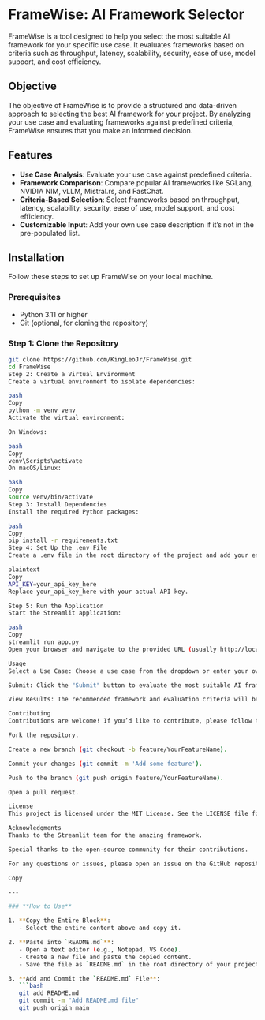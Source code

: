 # FrameWise: AI Framework Selector

FrameWise is a tool designed to help you select the most suitable AI framework for your specific use case. It evaluates frameworks based on criteria such as throughput, latency, scalability, security, ease of use, model support, and cost efficiency.

## Objective

The objective of FrameWise is to provide a structured and data-driven approach to selecting the best AI framework for your project. By analyzing your use case and evaluating frameworks against predefined criteria, FrameWise ensures that you make an informed decision.

## Features

- **Use Case Analysis**: Evaluate your use case against predefined criteria.
- **Framework Comparison**: Compare popular AI frameworks like SGLang, NVIDIA NIM, vLLM, Mistral.rs, and FastChat.
- **Criteria-Based Selection**: Select frameworks based on throughput, latency, scalability, security, ease of use, model support, and cost efficiency.
- **Customizable Input**: Add your own use case description if it’s not in the pre-populated list.

## Installation

Follow these steps to set up FrameWise on your local machine.

### Prerequisites

- Python 3.11 or higher
- Git (optional, for cloning the repository)

### Step 1: Clone the Repository

```bash
git clone https://github.com/KingLeoJr/FrameWise.git
cd FrameWise
Step 2: Create a Virtual Environment
Create a virtual environment to isolate dependencies:

bash
Copy
python -m venv venv
Activate the virtual environment:

On Windows:

bash
Copy
venv\Scripts\activate
On macOS/Linux:

bash
Copy
source venv/bin/activate
Step 3: Install Dependencies
Install the required Python packages:

bash
Copy
pip install -r requirements.txt
Step 4: Set Up the .env File
Create a .env file in the root directory of the project and add your environment variables. For example:

plaintext
Copy
API_KEY=your_api_key_here
Replace your_api_key_here with your actual API key.

Step 5: Run the Application
Start the Streamlit application:

bash
Copy
streamlit run app.py
Open your browser and navigate to the provided URL (usually http://localhost:8501).

Usage
Select a Use Case: Choose a use case from the dropdown or enter your own.

Submit: Click the "Submit" button to evaluate the most suitable AI framework.

View Results: The recommended framework and evaluation criteria will be displayed in a table.

Contributing
Contributions are welcome! If you’d like to contribute, please follow these steps:

Fork the repository.

Create a new branch (git checkout -b feature/YourFeatureName).

Commit your changes (git commit -m 'Add some feature').

Push to the branch (git push origin feature/YourFeatureName).

Open a pull request.

License
This project is licensed under the MIT License. See the LICENSE file for details.

Acknowledgments
Thanks to the Streamlit team for the amazing framework.

Special thanks to the open-source community for their contributions.

For any questions or issues, please open an issue on the GitHub repository.

Copy

---

### **How to Use**

1. **Copy the Entire Block**:
   - Select the entire content above and copy it.

2. **Paste into `README.md`**:
   - Open a text editor (e.g., Notepad, VS Code).
   - Create a new file and paste the copied content.
   - Save the file as `README.md` in the root directory of your project.

3. **Add and Commit the `README.md` File**:
   ```bash
   git add README.md
   git commit -m "Add README.md file"
   git push origin main